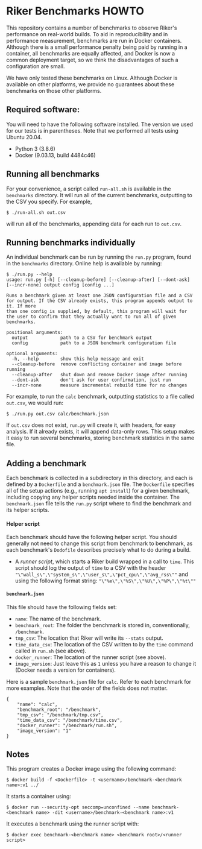 # Riker Benchmarks HOWTO

This repository contains a number of benchmarks to observe Riker's performance on real-world builds.  To aid in reproducibility and in performance measurement, benchmarks are run in Docker containers.  Although there is a small performance penalty being paid by running in a container, all benchmarks are equally affected, and Docker is now a common deployment target, so we think the disadvantages of such a configuration are small.

We have only tested these benchmarks on Linux.  Although Docker is available on other platforms, we provide no guarantees about these benchmarks on those other platforms.

## Required software:

You will need to have the following software installed.  The version we used for our tests is in parentheses.  Note that we performed all tests using Ubuntu 20.04.

* Python 3 (3.8.6)
* Docker (9.03.13, build 4484c46)

## Running all benchmarks

For your convenience, a script called `run-all.sh` is available in the `benchmarks` directory.  It will run all of the current benchmarks, outputting to the CSV you specify.  For example,

```
$ ./run-all.sh out.csv
```

will run all of the benchmarks, appending data for each run to `out.csv`.

## Running benchmarks individually

An individual benchmark can be run by running the `run.py` program, found in the `benchmarks` directory.  Online help is available by running:

```
$ ./run.py --help
usage: run.py [-h] [--cleanup-before] [--cleanup-after] [--dont-ask] [--incr-none] output config [config ...]

Runs a benchmark given at least one JSON configuration file and a CSV for output. If the CSV already exists, this program appends output to it. If more
than one config is supplied, by default, this program will wait for the user to confirm that they actually want to run all of given benchmarks.

positional arguments:
  output            path to a CSV for benchmark output
  config            path to a JSON benchmark configuration file

optional arguments:
  -h, --help        show this help message and exit
  --cleanup-before  remove conflicting container and image before running
  --cleanup-after   shut down and remove Docker image after running
  --dont-ask        don't ask for user confirmation, just run
  --incr-none       measure incremental rebuild time for no changes
```

For example, to run the `calc` benchmark, outputting statistics to a file called `out.csv`, we would run:

```
$ ./run.py out.csv calc/benchmark.json
```

If `out.csv` does not exist, `run.py` will create it, with headers, for easy analysis.  If it already exists, it will append data-only rows.  This setup makes it easy to run several benchmarks, storing benchmark statistics in the same file.

## Adding a benchmark

Each benchmark is collected in a subdirectory in this directory, and each is defined by a `Dockerfile` and a `benchmark.json` file.  The `Dockerfile` specifies all of the setup actions (e.g., running `apt install`) for a given benchmark, including copying any helper scripts needed inside the container.  The `benchmark.json` file tells the `run.py` script where to find the benchmark and its helper scripts.

#### Helper script

Each benchmark should have the following helper script.  You should generally not need to change this script from benchmark to benchmark, as each benchmark's `Dodofile` describes precisely what to do during a build.

* A _runner script_, which starts a Riker build wrapped in a call to `time`.  This script should log the output of `time` to a CSV with the header `"\"wall_s\",\"system_s\",\"user_s\",\"pct_cpu\",\"avg_rss\""` and using the following format string: `"\"%e\",\"%S\",\"%U\",\"%P\",\"%t\""`

#### `benchmark.json`

This file should have the following fields set:

* `name`: The name of the benchmark.
* `benchmark_root`: The folder the benchmark is stored in, conventionally, `/benchmark`.
* `tmp_csv`: The location that Riker will write its `--stats` output.
* `time_data_csv`: The location of the CSV written to by the `time` command called in `run.sh` (see above).
* `docker_runner`: The location of the runner script (see above).
* `image_version`: Just leave this as `1` unless you have a reason to change it (Docker needs a version for containers).

Here is a sample `benchmark.json` file for `calc`.  Refer to each benchmark for more examples.  Note that the order of the fields does not matter.

```
{
    "name": "calc",
    "benchmark_root": "/benchmark",
    "tmp_csv": "/benchmark/tmp.csv",
    "time_data_csv": "/benchmark/time.csv",
    "docker_runner": "/benchmark/run.sh",
    "image_version": "1"
}
```

## Notes

This program creates a Docker image using the following command:

```
$ docker build -f <Dockerfile> -t <username>/benchmark-<benchmark name>:v1 ../
```

It starts a container using:

```
$ docker run --security-opt seccomp=unconfined --name benchmark-<benchmark name> -dit <username>/benchmark-<benchmark name>:v1
```

It executes a benchmark using the runner script with:

```
$ docker exec benchmark-<benchmark name> <benchmark root>/<runner script>
```
